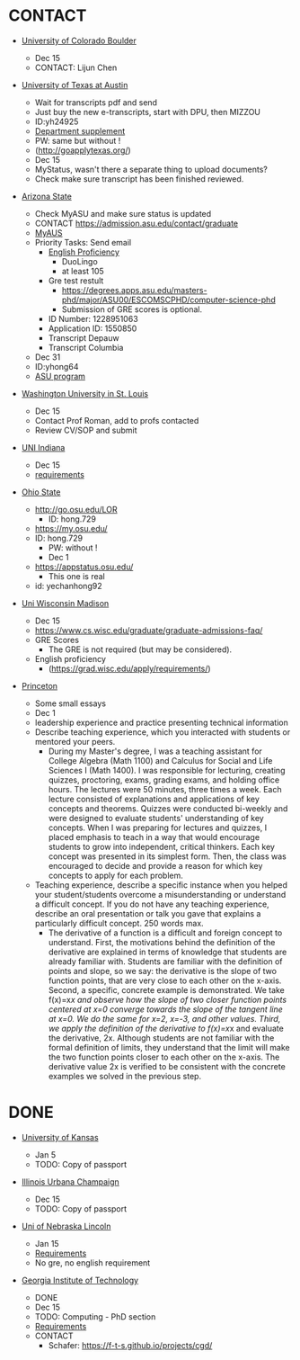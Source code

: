 # CONTACT

* [University of Colorado Boulder](https://grad.apply.colorado.edu/account/login) 
  * Dec 15
  * CONTACT: Lijun Chen


* [University of Texas at Austin](https://utdirect.utexas.edu/apps/adm/mystatus)
  * Wait for transcripts pdf and send
  * Just buy the new e-transcripts, start with DPU, then MIZZOU
  * ID:yh24925
  * [Department supplement](https://apply.cs.utexas.edu/users/dblogin.html)
  * PW: same but without !
  * (http://goapplytexas.org/) 
  * Dec 15
  * MyStatus, wasn't there a separate thing to upload documents?
  * Check make sure transcript has been finished reviewed.


* [Arizona State](https://webapp4.asu.edu/dgsadmissions/logout) 
  * Check MyASU and make sure status is updated
  * CONTACT https://admission.asu.edu/contact/graduate
  * [MyAUS](https://my.asu.edu/)
  * Priority Tasks: Send email
    * [English Proficiency](https://admission.asu.edu/international/graduate/english-proficiency)
      * DuoLingo
      * at least 105
    * Gre test restult
      * https://degrees.apps.asu.edu/masters-phd/major/ASU00/ESCOMSCPHD/computer-science-phd
      * Submission of GRE scores is optional.
    * ID Number: 1228951063
    * Application ID: 1550850
    * Transcript Depauw
    * Transcript Columbia
  * Dec 31
  * ID:yhong64
  * [ASU program](https://degrees.apps.asu.edu/masters-phd/major/ASU00/ESCOMSCPHD/computer-science-phd?init=false&nopassive=true)

* [Washington University in St. Louis](https://gradadmit.wustl.edu/apply/?sr=4503835c-76a0-44d8-b086-00f19e2bb810)
  * Dec 15
  * Contact Prof Roman, add to profs contacted
  * Review CV/SOP and submit


* [UNI Indiana](https://iugraduate2023.liaisoncas.com/applicant-ux/#/login) 
  * Dec 15
  * [requirements](https://bulletins.iu.edu/iu/gradschool/2020-2021/programs/bloomington/computer-science/index.shtml)

* [Ohio State](https://delegated.osu.edu/psp/csosuda/EMPLOYEE/CAMP/c/OAD_GEA.OAD_GEA_NUR_APL.GBL?) 
  * http://go.osu.edu/LOR
    * ID: hong.729
  * https://my.osu.edu/
  * ID: hong.729
    * PW: without !
    * Dec 1
  * https://appstatus.osu.edu/
    * This one is real
  * id: yechanhong92

* [Uni Wisconsin Madison](https://apply.grad.wisc.edu/Account/Login?ReturnUrl=%2f) 
  * Dec 15
  * https://www.cs.wisc.edu/graduate/graduate-admissions-faq/
  * GRE Scores
    * The GRE is not required (but may be considered).
  * English proficiency
    * (https://grad.wisc.edu/apply/requirements/)

* [Princeton](https://graduate-apply.princeton.edu/apply/)
  * Some small essays
  * Dec 1
  * leadership experience and practice presenting technical information
  * Describe teaching experience, which you interacted with students or mentored your peers.
    * During my Master's degree, I was a teaching assistant for College Algebra (Math 1100) and Calculus for Social and Life Sciences I (Math 1400). I was responsible for lecturing, creating quizzes, proctoring,  exams,  grading exams,  and holding office hours. The lectures were 50 minutes, three times a week. Each lecture consisted of explanations and applications of key concepts and theorems. Quizzes were conducted bi-weekly and were designed to evaluate students' understanding of key concepts. When I was preparing for lectures and quizzes, I placed emphasis to teach in a way that would encourage students to grow into independent, critical thinkers. Each key concept was presented in its simplest form. Then, the class was encouraged to decide and provide a reason for which key concepts to apply for each problem.
  * Teaching experience, describe a specific instance when you helped your student/students overcome a misunderstanding or understand a difficult concept. If you do not have any teaching experience, describe an oral presentation or talk you gave that explains a particularly difficult concept. 250 words max.
    * The derivative of a function is a difficult and foreign concept to understand. First, the motivations behind the definition of the derivative are explained in terms of knowledge that students are already familiar with. Students are familiar with the definition of points and slope, so we say: the derivative is the slope of two function points, that are very close to each other on the x-axis. Second, a specific, concrete example is demonstrated. We take f(x)=x*x and observe how the slope of two closer function points centered at x=0 converge towards the slope of the tangent line at x=0. We do the same for x=2,  x=-3, and other values. Third, we apply the definition of the derivative to f(x)=x*x and evaluate the derivative, 2x. Although students are not familiar with the formal definition of limits, they understand that the limit will make the two function points closer to each other on the x-axis. The derivative value 2x is verified to be consistent with the concrete examples we solved in the previous step.

# DONE

* [University of Kansas](https://gograd.ku.edu/apply/) 
  * Jan 5
  * TODO: Copy of passport

* [Illinois Urbana Champaign](https://choose.illinois.edu/apply/) 
  * Dec 15
  * TODO: Copy of passport

* [Uni of Nebraska Lincoln](https://go.unl.edu/gradapp) 
  * Jan 15
  * [Requirements](https://computing.unl.edu/graduate-admission-requirements/)
  * No gre, no english requirement

* [Georgia Institute of Technology](https://grad.gatech.edu/preparing-your-application) 
  * DONE
  * Dec 15
  * TODO: Computing - PhD section
  * [Requirements](https://www.cc.gatech.edu/phd-cs-admissions-requirements)
  * CONTACT
    * Schafer: https://f-t-s.github.io/projects/cgd/


